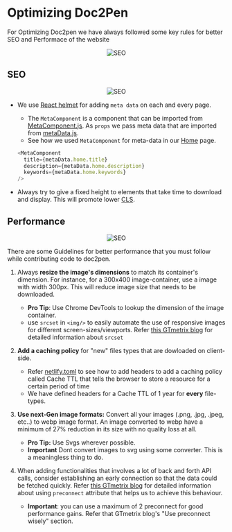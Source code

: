 # Optimizing Doc2Pen

For Optimizing Doc2pen we have always followed some key rules for better SEO and Performace of the website
<center><img src="https://media1.tenor.com/images/bc2f4c507d70d7eba5aa03f90484358a/tenor.gif?itemid=10968259" alt="SEO"/></center>

## SEO

<center><img src="https://i.pinimg.com/originals/56/fa/d4/56fad42e3f9d4d6e6b50950767929603.gif" alt="SEO"/></center>

- We use [React helmet](https://www.npmjs.com/package/react-helmet) for adding `meta data` on each and every page.

  - The `MetaComponent` is a component that can be imported from [MetaComponent.js](static/src/seo/MetaComponent.js). As `props` we pass meta data that are imported from [metaData.js](static/src/seo/metaData.js).
  - See how we used `MetaComponent` for meta-data in our [Home](static/src/pages/Home/index.js) page.
  
  ```javascript
  <MetaComponent
    title={metaData.home.title}
    description={metaData.home.description}
    keywords={metaData.home.keywords}
  />
  ```

- Always try to give a fixed height to elements that take time to download and display. This will promote lower [CLS](https://gtmetrix.com/cumulative-layout-shift.html).

## Performance
<center><img src="https://i.imgur.com/VpHytZS.gif" alt="SEO"/></center>

There are some Guidelines for better performance that you must follow while contributing code to doc2pen.

1. Always **resize the image's dimensions** to match its container's dimension. For instance, for a 300x400 image-container, use a image with width 300px. This will reduce image size that needs to be downloaded.
     - **Pro Tip**: Use Chrome DevTools to lookup the dimension of the image container.
     - use `srcset` in `<img/>` to easily automate the use of responsive images for different screen-sizes/viewports. Refer [this GTmetrix blog](https://gtmetrix.com/blog/how-to-properly-size-images/) for detailed information about `srcset`

2. **Add a caching policy** for "new" files types that are dowloaded on client-side.
     - Refer [netlify.toml](./netlify.toml) to see how to add headers to add a caching policy called Cache TTL that tells the browser to store a resource for a certain period of time
     - We have defined headers for a Cache TTL of 1 year for **every** file-types.
  
3. **Use next-Gen image formats:** Convert all your images (.png, .jpg, .jpeg, etc..) to webp image format. An image converted to webp have a minimum of 27% reduction in its size with no quality loss at all.
     - **Pro Tip:** Use Svgs wherever possible. 
     - **Important** Dont convert images to svg using some converter. This is a meaningless thing to do.

4. When adding functionalities that involves a lot of back and forth API calls, consider establishing an early connection so that the data could be fetched quickly. Refer [this GTmetrix blog](https://gtmetrix.com/preconnect-to-required-origins.html) for detailed information about using `preconnect` attribute that helps us to achieve this behaviour.
     - **Important**: you can use a maximum of 2 preconnect for good performance gains. Refer that GTmetrix blog's "Use preconnect wisely" section.
